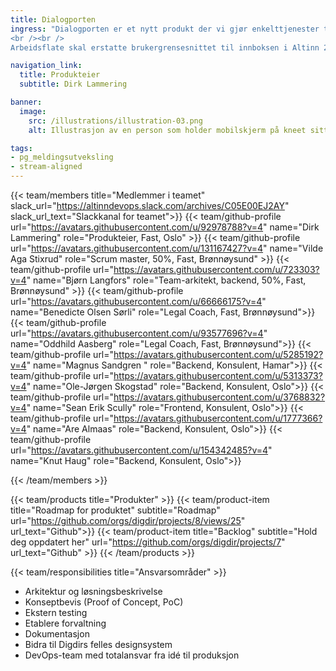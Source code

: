 ```yaml
---
title: Dialogporten
ingress: "Dialogporten er et nytt produkt der vi gjør enkelttjenester tilgjengelig via API-er, uten at du må bruke Altinn Studio når du utvikler tjenesten. Dette kan være tjenester som meldinger, dialoger, historisk arkiv, autorisasjon, varsling og hendelser. I Altinn 3 vil Dialogporten fungere som et API mellom sluttbrukersystemer og tjenesteproduktene i Altinn 3.
<br /><br />
Arbeidsflate skal erstatte brukergrensesnittet til innboksen i Altinn 2. Dette produktet bruker Digdirs felles designsystem som grunnlag og blir bygget slik at det blir lett å integrere direkte i andre portaler, for eksempel tjenesteeiernes egne portaler. Arbeidsflate henter data fra de tekniske grensesnittene via API-er til Dialogporten."

navigation_link:
  title: Produkteier
  subtitle: Dirk Lammering

banner:
  image:
    src: /illustrations/illustration-03.png
    alt: Illustrasjon av en person som holder mobilskjerm på kneet sitt

tags:
- pg_meldingsutveksling
- stream-aligned
---
```


{{< team/members title="Medlemmer i teamet" slack_url="https://altinndevops.slack.com/archives/C05E00EJ2AY" slack_url_text="Slackkanal for teamet">}}
{{< team/github-profile url="https://avatars.githubusercontent.com/u/92978788?v=4" name="Dirk Lammering" role="Produkteier, Fast, Oslo" >}}
{{< team/github-profile url="https://avatars.githubusercontent.com/u/131167427?v=4" name="Vilde Aga Stixrud" role="Scrum master, 50%, Fast, Brønnøysund" >}}
{{< team/github-profile url="https://avatars.githubusercontent.com/u/723303?v=4" name="Bjørn Langfors" role="Team-arkitekt, backend, 50%, Fast, Brønnøysund" >}}
{{< team/github-profile url="https://avatars.githubusercontent.com/u/66666175?v=4" name="Benedicte Olsen Sørli" role="Legal Coach, Fast, Brønnøysund">}}
{{< team/github-profile url="https://avatars.githubusercontent.com/u/93577696?v=4" name="Oddhild Aasberg" role="Legal Coach, Fast, Brønnøysund">}}
{{< team/github-profile url="https://avatars.githubusercontent.com/u/5285192?v=4" name="Magnus Sandgren " role="Backend, Konsulent, Hamar">}}
{{< team/github-profile url="https://avatars.githubusercontent.com/u/5313373?v=4" name="Ole-Jørgen Skogstad" role="Backend, Konsulent, Oslo">}}
{{< team/github-profile url="https://avatars.githubusercontent.com/u/3768832?v=4" name="Sean Erik Scully" role="Frontend, Konsulent, Oslo">}}
{{< team/github-profile url="https://avatars.githubusercontent.com/u/1777366?v=4" name="Are Almaas" role="Backend, Konsulent, Oslo">}}
{{< team/github-profile url="https://avatars.githubusercontent.com/u/154342485?v=4" name="Knut Haug" role="Backend, Konsulent, Oslo">}}

{{< /team/members >}}

{{< team/products title="Produkter" >}}
{{< team/product-item title="Roadmap for produktet" subtitle="Roadmap" url="https://github.com/orgs/digdir/projects/8/views/25" url_text="Github">}}
{{< team/product-item title="Backlog" subtitle="Hold deg oppdatert her" url="https://github.com/orgs/digdir/projects/7" url_text="Github" >}}
{{< /team/products >}}

{{< team/responsibilities title="Ansvarsområder" >}}

- Arkitektur og løsningsbeskrivelse
- Konseptbevis (Proof of Concept, PoC)
- Ekstern testing
- Etablere forvaltning
- Dokumentasjon
- Bidra til Digdirs felles designsystem
- DevOps-team med totalansvar fra idé til produksjon

